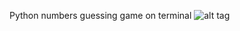 Python 
numbers guessing game on terminal
![alt tag](https://cloud.githubusercontent.com/assets/15330574/23149305/d35ecff6-f79f-11e6-978e-bec68ae103bf.png)
